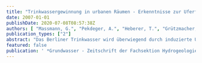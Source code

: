 ```yaml
---
title: "Trinkwassergewinnung in urbanen Räumen - Erkenntnisse zur Uferfiltration in Berlin"
date: 2007-01-01
publishDate: 2020-07-08T08:57:38Z
authors: [ "Massmann, G.", "Pekdeger, A.", "Heberer, T.", "Grützmacher, G.", "Dünnbier, U.", "Knappe, A.", "Meyer, H.", "Mechlinski, A." ]
publication_types: ["2"]
abstract: "Das Berliner Trinkwasser wird überwiegend durch induzierte Uferfiltration entlang der Oberflächengewässer gewonnen. Durch die geringen Durchlässigkeiten der Seesedimente findet eine Infiltration nur an den besser durchlässigen Uferzonen statt, und es kommt zu einer Unterströmung der Seen. Durch die Kombination verschiedener Umwelttracer konnte eine starke vertikale Altersdifferenzierung des Uferfiltrats nachgewiesen werden. Die Fließzeiten betragen in den flacheren Grundwasserleiterbereichen einige Monate, in den tieferen Bereichen sogar mehrere Jahre. Das den Abbau redox-sensitiver Substanzen beeinflussende, vorherrschende Redoxmilieu weist ebenfalls eine starke vertikale Differenzierung auf, die Infiltration erfolgt überwiegend anoxisch, und das Uferfiltrat wird mit der Tiefe reduzierender. Da das Oberflächenwasser einen variablen Anteil geklärten Abwassers enthält, konnten einige abwasserbürtige Substanzen (z.B. pharmazeutische Rückstände) in Oberflächenwasser- und im Uferfiltrat nachgewiesen werden. Obwohl der überwiegende Teil pharmazeutischer Rückstände effizient während der Untergrundpassage entfernt wird, erwiesen sich einige Substanzen als äußerst persistent (AMDOPH, Primidon und Carbamazepin)."
featured: false
publication: ' *Grundwasser - Zeitschrift der Fachsektion Hydrogeologie* 12: 232-245'
---
```


